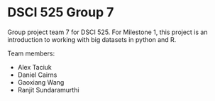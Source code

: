 # DSCI 525 Group 7 

Group project team 7 for DSCI 525.  For Milestone 1, this project is an introduction to working with big datasets in python and R.  

Team members:
* Alex Taciuk
* Daniel Cairns
* Gaoxiang Wang
* Ranjit Sundaramurthi
